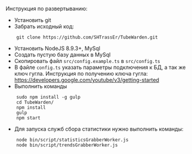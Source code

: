 Инструкция по развертыванию:

* Установить git
* Забрать исходный код:
```
    git clone https://github.com/SHTrassEr/TubeWarden.git
```
* Установить NodeJS 8.9.3+,  MySql
* Создать пустую базу данных в MySql
* Скопировать файл `src/config.example.ts` в `src/config.ts`
* В файле `config.ts` указать параметры подключения к БД, а так же ключ гугла. Инструкция по получению ключа гугла: https://developers.google.com/youtube/v3/getting-started  
* Выполнить команды
```
    sudo npm install -g gulp
    cd TubeWarden/
    npm install
    gulp
    npm start
```
* Для запуска служб сбора статистики нужно выполнить команды:
```
    node bin/script/statisticsGrabberWorker.js
    node bin/script/trendsGrabberWorker.js
```
    
    